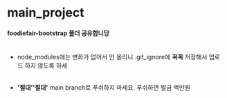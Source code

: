 # main_project


#### foodiefair-bootstrap 폴더 공유합니당 <br/><br/>


- node_modules에는 변화가 없어서 안 올리니 .git_ignore에 **꼭꼭** 저장해서 업로드 하지 않도록 하세 <br/><br/>

- **'절대''절대'** main branch로 푸쉬하지 마세요. 푸쉬하면 벌금 백만원


